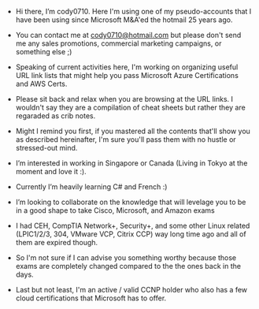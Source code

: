 - Hi there, I’m cody0710. Here I'm using one of my pseudo-accounts that I have been using since Microsoft M&A'ed the hotmail 25 years ago.
- You can contact me at cody0710@hotmail.com but please don't send me any sales promotions, commercial marketing campaigns, or something else ;)
- Speaking of current activities here, I'm working on organizing useful URL link lists that might help you pass Microsoft Azure Certifications and AWS Certs.
- Please sit back and relax when you are browsing at the URL links. I wouldn't say they are a compilation of cheat sheets but rather they are regaraded as crib notes.
- Might I remind you first, if you mastered all the contents that'll show you as described hereinafter, I'm sure you'll pass them with no hustle or stressed-out mind.

- I’m interested in working in Singapore or Canada (Living in Tokyo at the moment and love it :).
- Currently I’m heavily learning C# and French :)
- I’m looking to collaborate on the knowledge that will levelage you to be in a good shape to take Cisco, Microsoft, and Amazon exams
- I had CEH, CompTIA Network+, Security+, and some other Linux related (LPIC1/2/3, 304, VMware VCP, Citrix CCP) way long time ago and all of them are expired though. 
- So I'm not sure if I can advise you something worthy because those exams are completely changed compared to the the ones back in the days.
- Last but not least, I'm an active / valid CCNP holder who also has a few cloud certifications that Microsoft has to offer.

<!---
cody0710/cody0710 is a ✨ special ✨ repository because its `README.md` (this file) appears on your GitHub profile.
You can click the Preview link to take a look at your changes.
--->
